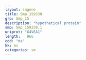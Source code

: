 ```yaml
---
layout: smgene
title: Smp_159330
grp: Smp_15
description: "hypothetical protein"
smp: Smp_159330.1
uniprot: "G4VEA1"
length:   966
cdd: "ns"
kk: ns
categories: sm
---
```

